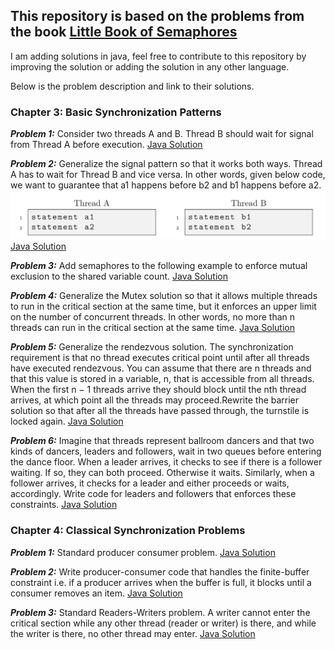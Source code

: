 ## This repository is based on the problems from the book [Little Book of Semaphores](http://greenteapress.com/semaphores/LittleBookOfSemaphores.pdf)

I am adding solutions in java, feel free to contribute to this repository by improving the solution or adding the solution in any other language.

Below is the problem description and link to their solutions.


### Chapter 3: Basic Synchronization Patterns

_**Problem 1:**_ Consider two threads A and B. Thread B should wait for signal from Thread A before execution.
[Java Solution](Chapter_Three_Basic_Synchronization_Patterns/Signal.java)


_**Problem 2:**_ Generalize the signal pattern so that it works both ways. Thread A has to wait for Thread B and vice versa. In other words, given below code, we want to guarantee that a1 happens before b2 and b1 happens before a2.
![](assets/Rendezvous.png)
[Java Solution](Chapter_Three_Basic_Synchronization_Patterns/Rendezvous.java)

_**Problem 3:**_ Add semaphores to the following example to enforce mutual exclusion to the shared variable count.
 [Java Solution](Chapter_Three_Basic_Synchronization_Patterns/Mutex.java)
 
_**Problem 4:**_ Generalize the Mutex solution so that it allows multiple threads to run in the critical section at the same time, but it enforces an upper limit on the number of concurrent threads. In other words, no more than n threads can run in the critical section at the same time.
[Java Solution](Chapter_Three_Basic_Synchronization_Patterns/Multiplex.java)

_**Problem 5:**_ Generalize the rendezvous solution. The synchronization requirement is that no thread executes critical point until after all threads have executed rendezvous. You can assume that there are n threads and that this value is stored in a variable, n, that is accessible from all threads. When the first n − 1 threads arrive they should block until the nth thread arrives, at which point all the threads may proceed.Rewrite the barrier solution so that after all the threads have passed through, the turnstile is locked again.
[Java Solution](Chapter_Three_Basic_Synchronization_Patterns/Barrier.java)

_**Problem 6:**_ Imagine that threads represent ballroom dancers and that two kinds of dancers, leaders and followers, wait in two queues before entering the dance floor. When a leader arrives, it checks to see if there is a follower waiting. If so, they can both proceed. Otherwise it waits. Similarly, when a follower arrives, it checks for a leader and either proceeds or waits, accordingly. Write code for leaders and followers that enforces these constraints.
[Java Solution](Chapter_Three_Basic_Synchronization_Patterns/Queue.java)

### Chapter 4: Classical Synchronization Problems

_**Problem 1:**_ Standard producer consumer problem.
[Java Solution](Chapter_Four_Classical_Synchronization_Problems/ProducerConsumer.java)

_**Problem 2:**_ Write producer-consumer code that handles the finite-buffer constraint i.e. if a producer arrives when the buffer is full, it blocks until a consumer removes an item.
[Java Solution](Chapter_Four_Classical_Synchronization_Problems/ProducerConsumerFiniteBuffer.java)

_**Problem 3:**_ Standard Readers-Writers problem. A writer cannot enter the critical section while any other thread (reader or writer) is there, and while the writer is there, no other thread may enter.
[Java Solution](Chapter_Four_Classical_Synchronization_Problems/ReaderWriter.java)

